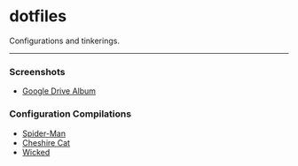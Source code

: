 dotfiles
==========================
Configurations and tinkerings.

-----------------------------
### Screenshots

- [Google Drive Album](https://drive.google.com/open?id=0B2RH_BSaD6YPY1dZR0x1S2QxZ1U&authuser=0)

### Configuration Compilations

- [Spider-Man](Spider-Man-Combo.md)
- [Cheshire Cat](Cheshire-Cat-Combo.md)
- [Wicked](Wicked-Combo.md)
